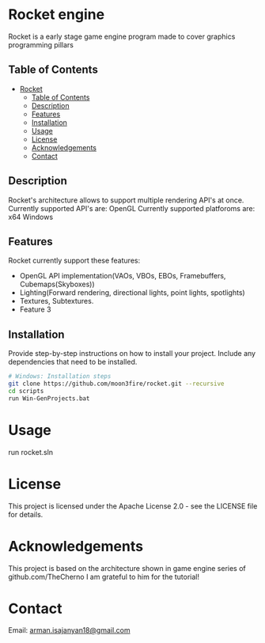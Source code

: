 # Rocket engine

Rocket is a early stage game engine program made to cover graphics programming pillars

## Table of Contents

- [Rocket](#project-name)
  - [Table of Contents](#table-of-contents)
  - [Description](#description)
  - [Features](#features)
  - [Installation](#installation)
  - [Usage](#usage)
  - [License](#license)
  - [Acknowledgements](#acknowledgements)
  - [Contact](#contact)

## Description

Rocket's architecture allows to support multiple rendering API's at once.
Currently supported API's are: OpenGL
Currently supported platforoms are: x64 Windows

## Features

Rocket currently support these features:

- OpenGL API implementation(VAOs, VBOs, EBOs, Framebuffers, Cubemaps(Skyboxes))
- Lighting(Forward rendering, directional lights, point lights, spotlights)
- Textures, Subtextures.
- Feature 3

## Installation

Provide step-by-step instructions on how to install your project. Include any dependencies that need to be installed.

```bash
# Windows: Installation steps
git clone https://github.com/moon3fire/rocket.git --recursive
cd scripts
run Win-GenProjects.bat
```

# Usage
run rocket.sln

# License
This project is licensed under the Apache License 2.0 - see the LICENSE file for details.

# Acknowledgements
This project is based on the architecture shown in game engine series of github.com/TheCherno
I am grateful to him for the tutorial!

# Contact
Email: arman.isajanyan18@gmail.com
